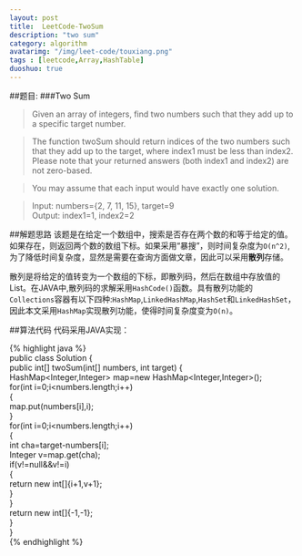 ```yaml
---
layout: post
title:  LeetCode-TwoSum
description: "two sum"
category: algorithm
avatarimg: "/img/leet-code/touxiang.png"
tags : [leetcode,Array,HashTable]
duoshuo: true
---
```

##题目:
###Two Sum
	
>	Given an array of integers, find two numbers such that they add up to a specific target number.

>	The function twoSum should return indices of the two numbers such that they add up to the target, where index1 must be less than index2.
>	Please note that your returned answers (both index1 and index2) are not zero-based.

>	You may assume that each input would have exactly one solution.

>	Input: numbers={2, 7, 11, 15}, target=9  
>	Output: index1=1, index2=2

<!-- more -->

##解题思路
该题是在给定一个数组中，搜索是否存在两个数的和等于给定的值。如果存在，则返回两个数的数组下标。如果采用“暴搜”，则时间复杂度为`O(n^2)`,为了降低时间复杂度，显然是需要在查询方面做文章，因此可以采用**散列**存储。  

散列是将给定的值转变为一个数组的下标，即散列码，然后在数组中存放值的List。在JAVA中,散列码的求解采用`HashCode()`函数。具有散列功能的`Collections`容器有以下四种:`HashMap`,`LinkedHashMap`,`HashSet`和`LinkedHashSet`，因此本文采用`HashMap`实现散列功能，使得时间复杂度变为`O(n)`。

##算法代码
代码采用JAVA实现：

{% highlight java  %}   
	public class Solution {  
	    public int[] twoSum(int[] numbers, int target) {  
	   		HashMap<Integer,Integer> map=new HashMap<Integer,Integer>();  
	        for(int i=0;i<numbers.length;i++)   
	        {  
	            map.put(numbers[i],i);  
	        }  
	        for(int i=0;i<numbers.length;i++)  
	        {  
	            int cha=target-numbers[i];  
	            Integer v=map.get(cha);  
	            if(v!=null&&v!=i)  
	            {  
	               return new int[]{i+1,v+1};   
	            }  
	        }  
	        return new int[]{-1,-1};   
	    }  
	}  
{% endhighlight %}


